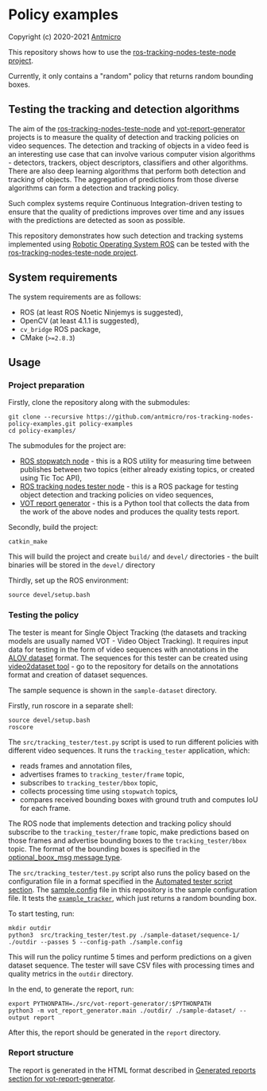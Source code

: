 # Policy examples

Copyright (c) 2020-2021 [Antmicro](https://www.antmicro.com)

This repository shows how to use the [ros-tracking-nodes-teste-node project](https://github.com/antmicro/ros-tracking-nodes-tester-node).

Currently, it only contains a "random" policy that returns random bounding boxes.

## Testing the tracking and detection algorithms

The aim of the [ros-tracking-nodes-teste-node](https://github.com/antmicro/ros-tracking-nodes-tester-node) and [vot-report-generator](https://github.com/antmicro/ros-tracking-nodes-vot-report-generator) projects is to measure the quality of detection and tracking policies on video sequences.
The detection and tracking of objects in a video feed is an interesting use case that can involve various computer vision algorithms - detectors, trackers, object descriptors, classifiers and other algorithms.
There are also deep learning algorithms that perform both detection and tracking of objects.
The aggregation of predictions from those diverse algorithms can form a detection and tracking policy.

Such complex systems require Continuous Integration-driven testing to ensure that the quality of predictions improves over time and any issues with the predictions are detected as soon as possible.

This repository demonstrates how such detection and tracking systems implemented using [Robotic Operating System ROS](https://www.ros.org) can be tested with the [ros-tracking-nodes-teste-node project](https://github.com/antmicro/ros-tracking-nodes-tester-node).

## System requirements

The system requirements are as follows:

* ROS (at least ROS Noetic Ninjemys is suggested),
* OpenCV (at least 4.1.1 is suggested),
* `cv_bridge` ROS package,
* CMake (`>=2.8.3`)

## Usage

### Project preparation

Firstly, clone the repository along with the submodules:

```
git clone --recursive https://github.com/antmicro/ros-tracking-nodes-policy-examples.git policy-examples
cd policy-examples/
```

The submodules for the project are:

* [ROS stopwatch node](https://github.com/antmicro/ros-tracking-nodes-stopwatch) - this is a ROS utility for measuring time between publishes between two topics (either already existing topics, or created using Tic Toc API),
* [ROS tracking nodes tester node](https://github.com/antmicro/ros-tracking-nodes-tester-node) - this is a ROS package for testing object detection and tracking policies on video sequences,
* [VOT report generator](https://github.com/antmicro/ros-tracking-nodes-vot-report-generator) - this is a Python tool that collects the data from the work of the above nodes and produces the quality tests report.

Secondly, build the project:

```
catkin_make
```

This will build the project and create `build/` and `devel/` directories - the built binaries will be stored in the `devel/` directory

Thirdly, set up the ROS environment:

```
source devel/setup.bash
```

### Testing the policy

The tester is meant for Single Object Tracking (the datasets and tracking models are usually named VOT - Video Object Tracking).
It requires input data for testing in the form of video sequences with annotations in the [ALOV dataset](http://alov300pp.joomlafree.it/dataset-resources.html) format.
The sequences for this tester can be created using [video2dataset tool](https://github.com/antmicro/video2dataset) - go to the repository for details on the annotations format and creation of dataset sequences.

The sample sequence is shown in the `sample-dataset` directory.

Firstly, run roscore in a separate shell:
```
source devel/setup.bash
roscore
```
The `src/tracking_tester/test.py` script is used to run different policies with different video sequences.
It runs the `tracking_tester` application, which:

* reads frames and annotation files,
* advertises frames to `tracking_tester/frame` topic,
* subscribes to `tracking_tester/bbox` topic,
* collects processing time using `stopwatch` topics,
* compares received bounding boxes with ground truth and computes IoU for each frame.

The ROS node that implements detection and tracking policy should subscribe to the `tracking_tester/frame` topic, make predictions based on those frames and advertise bounding boxes to the `tracking_tester/bbox` topic.
The format of the bounding boxes is specified in the [optional_boox_msg message type](https://github.com/antmicro/ros-tracking-nodes-tester-node/blob/master/msg/optional_bbox_msg.msg).

The `src/tracking_tester/test.py` script also runs the policy based on the configuration file in a format specified in the [Automated tester script section](https://github.com/antmicro/ros-tracking-nodes-tester-node#script-and-config).
The [sample.config](./sample.config) file in this repository is the sample configuration file.
It tests the [`example_tracker`](./src/example_policy/src/example_tracker/main.cpp), which just returns a random bounding box.

To start testing, run:

```
mkdir outdir
python3  src/tracking_tester/test.py ./sample-dataset/sequence-1/ ./outdir --passes 5 --config-path ./sample.config
```

This will run the policy runtime 5 times and perform predictions on a given dataset sequence.
The tester will save CSV files with processing times and quality metrics in the `outdir` directory.

In the end, to generate the report, run:

```
export PYTHONPATH=./src/vot-report-generator/:$PYTHONPATH
python3 -m vot_report_generator.main ./outdir/ ./sample-dataset/ --output report
```

After this, the report should be generated in the `report` directory.

### Report structure

The report is generated in the HTML format described in [Generated reports section for vot-report-generator](https://github.com/antmicro/ros-tracking-nodes-vot-report-generator#generated-reports).
